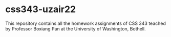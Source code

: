 # css343-uzair22
This repository contains all the homework assignments of CSS 343 teached by Professor Boxiang Pan at the University of Washington, Bothell.
